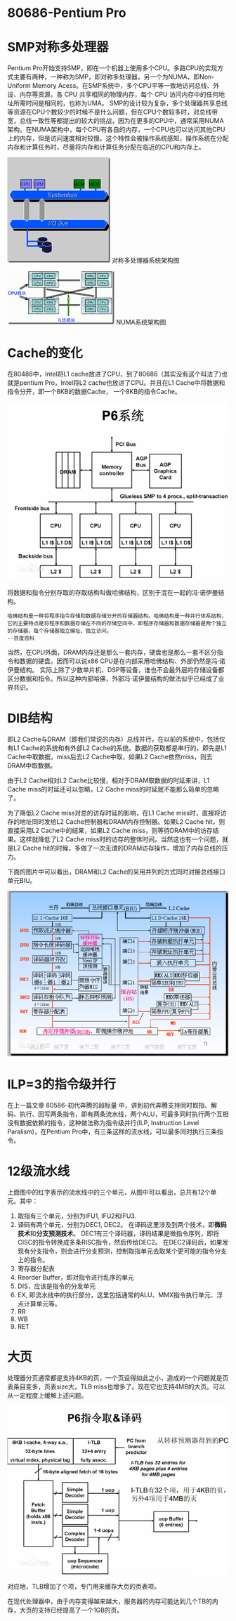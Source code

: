 # 80686-Pentium Pro

# SMP对称多处理器

Pentium Pro开始支持SMP，即在一个机器上使用多个CPU。多路CPU的实现方式主要有两种，一种称为SMP，即对称多处理器，另一个为NUMA，即Non-Uniform Memory Acess。在SMP系统中，多个CPU平等一致地访问总线、外设、内存等资源，各 CPU 共享相同的物理内存，每个 CPU 访问内存中的任何地址所需时间是相同的，也称为UMA。
SMP的设计较为复杂，多个处理器共享总线等资源在CPU个数较少的时候不是什么问题，但在CPU个数较多时，对总线带宽，总线一致性等都提出的较大的挑战，因为在更多的CPU中，通常采用NUMA架构。在NUMA架构中，每个CPU有各自的内存，一个CPU也可以访问其他CPU上的内存，但是访问速度相对较慢。这个特性会被操作系统感知，操作系统在分配内存和计算任务时，尽量将内存和计算任务分配在临近的CPU和内存上。

![](/assets/clip_image001_d7728dc2-e525-4e5b-b84c-6f5a7f4de300.gif)
 对称多处理器系统架构图
 
![](/assets/clip_image003_thumb.gif)
NUMA系统架构图

# Cache的变化
在80486中，Intel将L1 cache放进了CPU，到了80686（其实没有这个叫法了)也就是pentium Pro，Intel将L2 cache也放进了CPU。并且在L1 Cache中将数据和指令分开，即一个8KB的数据Cache， 一个8KB的指令Cache。

![](/assets/5ab5c9ea15ce36d34eae08793af33a87e850b1d5.jpg.png)

将数据和指令分别存取的存取结构叫做哈佛结构，区别于混在一起的冯·诺伊曼结构。

    哈佛结构是一种将程序指令存储和数据存储分开的存储器结构。哈佛结构是一种并行体系结构，它的主要特点是将程序和数据存储在不同的存储空间中，即程序存储器和数据存储器是两个独立的存储器，每个存储器独立编址、独立访问。
    --百度百科

当然，在CPU外面，DRAM内存还是那么一套内存，硬盘也是那么一套不区分指令和数据的硬盘。因而可以说x86 CPU是在内部采用哈佛结构、外部仍然是冯·诺伊曼结构。
实际上除了少数单片机、DSP等设备，谁也不会最外层的存储设备都区分数据和指令。所以这种内部哈佛，外部冯·诺伊曼结构的做法似乎已经成了业界共识。

# DIB结构

即L2 Cache与DRAM（即我们常说的内存）总线并行，在以前的系统中，包括仅有L1 Cache的系统和有外部L2 Cache的系统。数据的获取都是串行的，即先是L1 Cache中取数据，miss后去L2 Cache中取，如果L2 Cache依然miss，则去DRAM中取数据。

由于L2 Cache相对L2 Cache比较慢，相对于DRAM取数据的时延来讲，L1 Cache miss的时延还可以忽略，L2 Cache miss的时延就不能那么简单的忽略了。

为了降低L2 Cache miss对总的访存时延的影响，在L1 Cache miss时，直接将访存的地址同时发给L2 Cache控制器和DRAM内存控制器。如果L2 Cache hit，则直接采用L2 Cache中的结果，如果L2 Cache miss，则等待DRAM中的访存结果。这样就降低了L2 Cache miss时的访存的整体时间。当然这也有一个问题，就是L2 Cache hit的时候，多做了一次无谓的DRAM访存操作，增加了内存总线的压力。

下面的图片中可以看出，DRAM和L2 Cache的采用并列的方式同时对接总线接口单元BIU。

![](/assets/72f082025aafa40fb9910494ab64034f78f01920.jpg.png)

# ILP=3的指令级并行

 在上一篇文章 80586-初代奔腾的超标量 中，讲到初代奔腾支持同时取指、解码、执行、回写两条指令，即有两条流水线，两个ALU，可最多同时执行两个互相没有数据依赖的指令，这种做法称为指令级并行(ILP, Instruction Level Paralism)，在Pentium Pro中，有三条这样的流水线，可以最多同时执行三条指令。
 
# 12级流水线

上面图中的红字表示的流水线中的三个单元，从图中可以看出，总共有12个单元。其中：
1. 取指有三个单元，分别为IFU1, IFU2和IFU3.
2. 译码有两个单元，分别为DEC1, DEC2。
在译码这里涉及到两个技术，即**微码技术**和**分支预测技术**。
DEC1有三个译码器，译码结果是微指令序列，即将CISC的指令转换成多条RISC指令，然后传给DEC2。
在DEC2译码后，如果发现有分支指令，则会进行分支预测，控制取指单元去取某个更可能的指令分支上的指令。
3. 寄存器分配表
4. Reorder Buffer，即对指令进行乱序的单元
5. DIS，应该是指令的分发单元
6. EX, 即流水线中的执行部分，这里包括通常的ALU、MMX指令执行单元、浮点计算单元等。
7. RR
8. WB
9. RET

# 大页

处理器分页通常都是支持4KB的页，一个页设得如此之小，造成的一个问题就是页表条目变多，页表size大，TLB miss也增多了。现在它也支持4MB的大页。可以从一定程度上缓解上述问题。

![](/assets/738b4710b912c8fcc8a27d84fc039245d6882121.jpg.png)

对应地，TLB增加了个项，专门用来缓存大页的页表项。

在现代处理器中，由于内存变得越来越大，服务器的内存可能达到几个TB的内存，大页的支持已经提高了一个1GB的页。